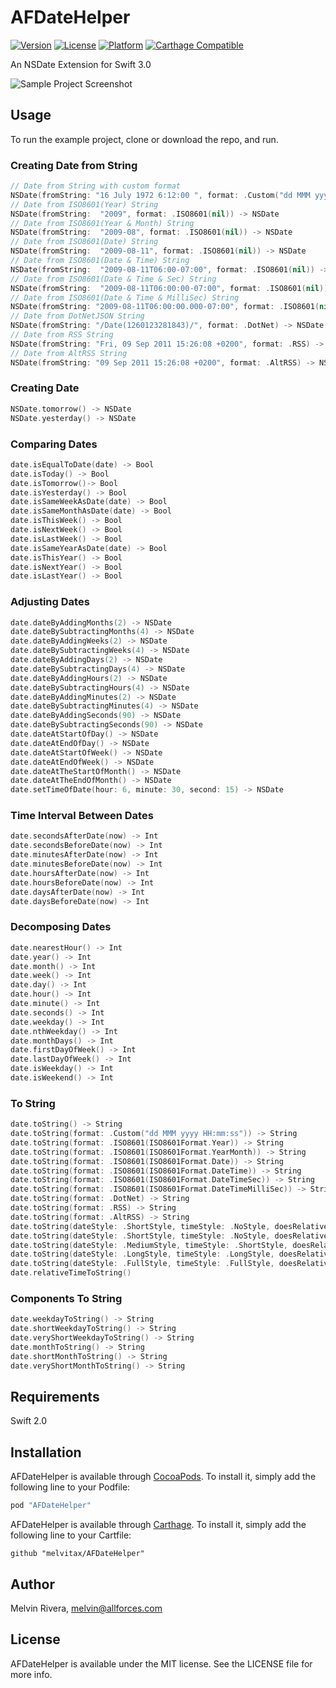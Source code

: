 # AFDateHelper

[![Version](https://img.shields.io/cocoapods/v/AFDateHelper.svg?style=flat)](http://cocoapods.org/pods/AFDateHelper)
[![License](https://img.shields.io/cocoapods/l/AFDateHelper.svg?style=flat)](http://cocoapods.org/pods/AFDateHelper)
[![Platform](https://img.shields.io/cocoapods/p/AFDateHelper.svg?style=flat)](http://cocoapods.org/pods/AFDateHelper)
[![Carthage Compatible](https://img.shields.io/badge/Carthage-compatible-4BC51D.svg?style=flat)](https://github.com/Carthage/Carthage)

An NSDate Extension for Swift 3.0

![Sample Project Screenshot](https://raw.githubusercontent.com/melvitax/AFDateHelper/master/Screenshot.png "Sample Project Screenshot")


## Usage

To run the example project, clone or download the repo, and run.

### Creating Date from String
```Swift
// Date from String with custom format
NSDate(fromString: "16 July 1972 6:12:00 ", format: .Custom("dd MMM yyyy HH:mm:ss")) -> NSDate
// Date from ISO8601(Year) String
NSDate(fromString:  "2009", format: .ISO8601(nil)) -> NSDate
// Date from ISO8601(Year & Month) String
NSDate(fromString:  "2009-08", format: .ISO8601(nil)) -> NSDate
// Date from ISO8601(Date) String
NSDate(fromString:  "2009-08-11", format: .ISO8601(nil)) -> NSDate
// Date from ISO8601(Date & Time) String
NSDate(fromString:  "2009-08-11T06:00-07:00", format: .ISO8601(nil)) -> NSDate
// Date from ISO8601(Date & Time & Sec) String
NSDate(fromString:  "2009-08-11T06:00:00-07:00", format: .ISO8601(nil)) -> NSDate
// Date from ISO8601(Date & Time & MilliSec) String
NSDate(fromString: "2009-08-11T06:00:00.000-07:00", format: .ISO8601(nil)) -> NSDate
// Date from DotNetJSON String
NSDate(fromString: "/Date(1260123281843)/", format: .DotNet) -> NSDate
// Date from RSS String
NSDate(fromString: "Fri, 09 Sep 2011 15:26:08 +0200", format: .RSS) -> NSDate
// Date from AltRSS String
NSDate(fromString: "09 Sep 2011 15:26:08 +0200", format: .AltRSS) -> NSDate -> NSDate
```

### Creating Date
```Swift
NSDate.tomorrow() -> NSDate
NSDate.yesterday() -> NSDate
```

### Comparing Dates
```Swift
date.isEqualToDate(date) -> Bool
date.isToday() -> Bool  
date.isTomorrow()-> Bool
date.isYesterday() -> Bool
date.isSameWeekAsDate(date) -> Bool
date.isSameMonthAsDate(date) -> Bool
date.isThisWeek() -> Bool
date.isNextWeek() -> Bool
date.isLastWeek() -> Bool
date.isSameYearAsDate(date) -> Bool
date.isThisYear() -> Bool
date.isNextYear() -> Bool
date.isLastYear() -> Bool
```

### Adjusting Dates
```Swift
date.dateByAddingMonths(2) -> NSDate
date.dateBySubtractingMonths(4) -> NSDate
date.dateByAddingWeeks(2) -> NSDate
date.dateBySubtractingWeeks(4) -> NSDate
date.dateByAddingDays(2) -> NSDate
date.dateBySubtractingDays(4) -> NSDate
date.dateByAddingHours(2) -> NSDate
date.dateBySubtractingHours(4) -> NSDate
date.dateByAddingMinutes(2) -> NSDate
date.dateBySubtractingMinutes(4) -> NSDate
date.dateByAddingSeconds(90) -> NSDate
date.dateBySubtractingSeconds(90) -> NSDate
date.dateAtStartOfDay() -> NSDate
date.dateAtEndOfDay() -> NSDate
date.dateAtStartOfWeek() -> NSDate
date.dateAtEndOfWeek() -> NSDate
date.dateAtTheStartOfMonth() -> NSDate
date.dateAtTheEndOfMonth() -> NSDate
date.setTimeOfDate(hour: 6, minute: 30, second: 15) -> NSDate
```

### Time Interval Between Dates
```Swift
date.secondsAfterDate(now) -> Int
date.secondsBeforeDate(now) -> Int
date.minutesAfterDate(now) -> Int
date.minutesBeforeDate(now) -> Int
date.hoursAfterDate(now) -> Int
date.hoursBeforeDate(now) -> Int
date.daysAfterDate(now) -> Int
date.daysBeforeDate(now) -> Int
```

### Decomposing Dates
```Swift
date.nearestHour() -> Int
date.year() -> Int
date.month() -> Int
date.week() -> Int
date.day() -> Int
date.hour() -> Int
date.minute() -> Int
date.seconds() -> Int
date.weekday() -> Int
date.nthWeekday() -> Int
date.monthDays() -> Int
date.firstDayOfWeek() -> Int
date.lastDayOfWeek() -> Int
date.isWeekday() -> Int
date.isWeekend() -> Int
```

### To String
```Swift
date.toString() -> String
date.toString(format: .Custom("dd MMM yyyy HH:mm:ss")) -> String
date.toString(format: .ISO8601(ISO8601Format.Year)) -> String
date.toString(format: .ISO8601(ISO8601Format.YearMonth)) -> String
date.toString(format: .ISO8601(ISO8601Format.Date)) -> String
date.toString(format: .ISO8601(ISO8601Format.DateTime)) -> String
date.toString(format: .ISO8601(ISO8601Format.DateTimeSec)) -> String
date.toString(format: .ISO8601(ISO8601Format.DateTimeMilliSec)) -> String
date.toString(format: .DotNet) -> String
date.toString(format: .RSS) -> String
date.toString(format: .AltRSS) -> String
date.toString(dateStyle: .ShortStyle, timeStyle: .NoStyle, doesRelativeDateFormatting: true) -> String
date.toString(dateStyle: .ShortStyle, timeStyle: .NoStyle, doesRelativeDateFormatting: false) -> String
date.toString(dateStyle: .MediumStyle, timeStyle: .ShortStyle, doesRelativeDateFormatting: false) -> String
date.toString(dateStyle: .LongStyle, timeStyle: .LongStyle, doesRelativeDateFormatting: false) -> String
date.toString(dateStyle: .FullStyle, timeStyle: .FullStyle, doesRelativeDateFormatting: false) -> String
date.relativeTimeToString()
```

### Components To String
```Swift
date.weekdayToString() -> String
date.shortWeekdayToString() -> String
date.veryShortWeekdayToString() -> String
date.monthToString() -> String
date.shortMonthToString() -> String
date.veryShortMonthToString() -> String
```


## Requirements

Swift 2.0

## Installation

AFDateHelper is available through [CocoaPods](http://cocoapods.org). To install
it, simply add the following line to your Podfile:

```ruby
pod "AFDateHelper"
```

AFDateHelper is available through [Carthage](https://github.com/Carthage/Carthage). To install
it, simply add the following line to your Cartfile:

```ogdl
github "melvitax/AFDateHelper"
```

## Author

Melvin Rivera, melvin@allforces.com

## License

AFDateHelper is available under the MIT license. See the LICENSE file for more info.

